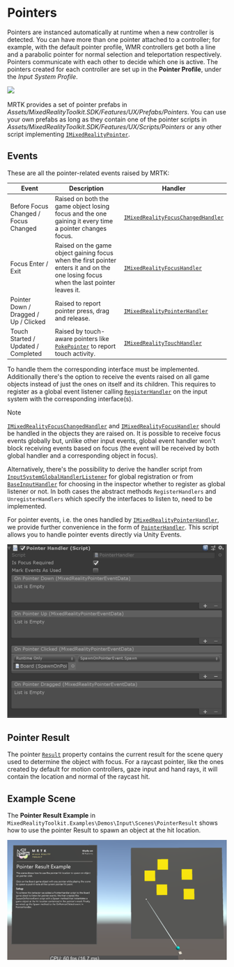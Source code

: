 # Pointers

Pointers are instanced automatically at runtime when a new controller is detected. You can have more than one pointer attached to a controller; for example, with the default pointer profile, WMR controllers get both a line and a parabolic pointer for normal selection and teleportation respectively. Pointers communicate with each other to decide which one is active. The pointers created for each controller are set up in the **Pointer Profile**, under the *Input System Profile*.

<img src="../../Documentation/Images/Input/PointerProfile.png" style="max-width:100%;">

MRTK provides a set of pointer prefabs in *Assets/MixedRealityToolkit.SDK/Features/UX/Prefabs/Pointers*. You can use your own prefabs as long as they contain one of the pointer scripts in *Assets/MixedRealityToolkit.SDK/Features/UX/Scripts/Pointers* or any other script implementing [`IMixedRealityPointer`](xref:Microsoft.MixedReality.Toolkit.Input.IMixedRealityPointer).

## Events

These are all the pointer-related events raised by MRTK:

Event | Description | Handler
--- | --- | ---
Before Focus Changed / Focus Changed | Raised on both the game object losing focus and the one gaining it every time a pointer changes focus. | [`IMixedRealityFocusChangedHandler`](xref:Microsoft.MixedReality.Toolkit.Input.IMixedRealityFocusChangedHandler)
Focus Enter / Exit | Raised on the game object gaining focus when the first pointer enters it and on the one losing focus when the last pointer leaves it. | [`IMixedRealityFocusHandler`](xref:Microsoft.MixedReality.Toolkit.Input.IMixedRealityFocusHandler)
Pointer Down / Dragged / Up / Clicked | Raised to report pointer press, drag and release. | [`IMixedRealityPointerHandler`](xref:Microsoft.MixedReality.Toolkit.Input.IMixedRealityPointerHandler)
Touch Started / Updated / Completed | Raised by touch-aware pointers like [`PokePointer`](xref:Microsoft.MixedReality.Toolkit.Input.PokePointer) to report touch activity. | [`IMixedRealityTouchHandler`](xref:Microsoft.MixedReality.Toolkit.Input.IMixedRealityTouchHandler)

To handle them the corresponding interface must be implemented. Additionally there's the option to receive the events raised on all game objects instead of just the ones on itself and its children. This requires to register as a global event listener calling [`RegisterHandler`](xref:Microsoft.MixedReality.Toolkit.IMixedRealityEventSystem.RegisterHandler*) on the input system with the corresponding interface(s).

> [!NOTE]
> [`IMixedRealityFocusChangedHandler`](xref:Microsoft.MixedReality.Toolkit.Input.IMixedRealityFocusChangedHandler) and [`IMixedRealityFocusHandler`](xref:Microsoft.MixedReality.Toolkit.Input.IMixedRealityFocusHandler) should be handled in the objects they are raised on. It is possible to receive focus events globally but, unlike other input events, global event handler won't block receiving events based on focus (the event will be received by both global handler and a corresponding object in focus).

Alternatively, there's the possibility to derive the handler script from [`InputSystemGlobalHandlerListener`](xref:Microsoft.MixedReality.Toolkit.Input.InputSystemGlobalHandlerListener) for global registration or from [`BaseInputHandler`](xref:Microsoft.MixedReality.Toolkit.Input.BaseInputHandler) for choosing in the inspector whether to register as global listener or not. In both cases the abstract methods `RegisterHandlers` and `UnregisterHandlers` which specify the interfaces to listen to, need to be implemented.

For pointer events, i.e. the ones handled by [`IMixedRealityPointerHandler`](xref:Microsoft.MixedReality.Toolkit.Input.IMixedRealityPointerHandler), we provide further convenience in the form of [`PointerHandler`](xref:Microsoft.MixedReality.Toolkit.Input.PointerHandler). This script allows you to handle pointer events directly via Unity Events.

<img src="../../Documentation/Images/Input/PointerHandler.png" style="max-width:100%;">

## Pointer Result

The pointer [`Result`](xref:Microsoft.MixedReality.Toolkit.Input.IMixedRealityPointer.Result) property contains the current result for the scene query used to determine the object with focus. For a raycast pointer, like the ones created by default for motion controllers, gaze input and hand rays, it will contain the location and normal of the raycast hit.

## Example Scene

The **Pointer Result Example** in `MixedRealityToolkit.Examples\Demos\Input\Scenes\PointerResult` shows how to use the pointer Result to spawn an object at the hit location.

<img src="../../Documentation/Images/Input/PointerResultExample.png" style="max-width:100%;">
